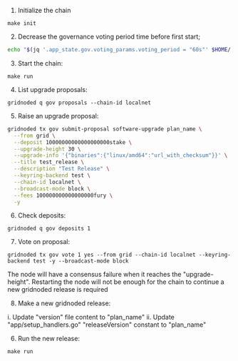 1. Initialize the chain

```
make init
```

2. Decrease the governance voting period time before first start;


```bash
echo "$(jq '.app_state.gov.voting_params.voting_period = "60s"' $HOME/.gridnoded/config/genesis.json)" > $HOME/.gridnoded/config/genesis.json
```

3. Start the chain:

```
make run
```

4. List upgrade proposals:

```
gridnoded q gov proposals --chain-id localnet
```

5. Raise an upgrade proposal:


```bash
gridnoded tx gov submit-proposal software-upgrade plan_name \
  --from grid \
  --deposit 10000000000000000000stake \
  --upgrade-height 30 \
  --upgrade-info '{"binaries":{"linux/amd64":"url_with_checksum"}}' \
  --title test_release \
  --description "Test Release" \
  --keyring-backend test \
  --chain-id localnet \
  --broadcast-mode block \
  --fees 100000000000000000fury \
  -y
```

6. Check deposits:

```
gridnoded q gov deposits 1
```

7. Vote on proposal:

```
gridnoded tx gov vote 1 yes --from grid --chain-id localnet --keyring-backend test -y --broadcast-mode block
```

The node will have a consensus failure when it reaches the "upgrade-height". Restarting the node will not be enough for the chain to continue a new gridnoded release is required

8. Make a new gridnoded release:

  i. Update "version" file content to "plan_name"
  ii. Update "app/setup_handlers.go" "releaseVersion" constant to "plan_name"

6. Run the new release:

```
make run
```
